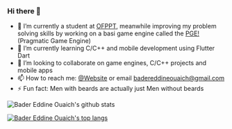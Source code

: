 ### Hi there 👋

- 🔭 I’m currently a student at [OFPPT](https://www.ofppt.ma/en/institutions/specialized-institute-applied-technology-ntic-sidi-maarouf-casablanca), meanwhile improving my problem solving skills by working on a basi game engine called the [PGE!](https://github.com/BaderEddineOuaich/PGE) (Pragmatic Game Engine)
- 🌱 I’m currently learning C/C++ and mobile development using Flutter Dart
- 👯 I’m looking to collaborate on game engines, C/C++ projects and mobile apps
- 📫 How to reach me: [@Website](https://badereddineouaich.herokuapp.com/) or email badereddineouaich@gmail.com
- ⚡ Fun fact: Men with beards are actually just Men without beards

![Bader Eddine Ouaich's github stats](https://github-readme-stats.vercel.app/api?username=BaderEddineOuaich&show_icons=true&theme=react)

<!--[![Bader Eddine Ouaich's github stats](https://github-readme-stats.vercel.app/api?username=BaderEddineOuaich&show_icons=true)](https://github.com/anuraghazra/github-readme-stats)-->

[![Bader Eddine Ouaich's top langs](https://github-readme-stats.vercel.app/api/top-langs/?username=BaderEddineOuaich&layout=compact&theme=react)](https://github.com/anuraghazra/github-readme-stats)

